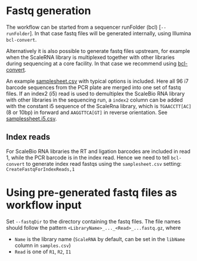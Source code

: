 # Fastq generation
The workflow can be started from a sequencer runFolder (bcl) [`--runFolder`]. In that case fastq files will be generated internally, using Illumina `bcl-convert`.

Alternatively it is also possible to generate fastq files upstream, for example when the ScaleRNA library is multiplexed together with other libraries during sequencing at a core facility. In that case we recommend using [bcl-convert](https://support.illumina.com/sequencing/sequencing_software/bcl-convert.html).

An example [samplesheet.csv](examples/samplesheet.csv) with typical options is included. Here all 96 i7 barcode sequences from the PCR plate are merged into one set of fastq files. If an index2 (i5) read is used to demultiplex the ScaleBio RNA library with other libraries in the sequencing run, a `index2` column can be added with the constant i5 sequence of the ScaleRna library, which is `TGAACCTT[AC]` (8 or 10bp) in forward and `AAGGTTCA[GT]` in reverse orientation. See [samplessheet.i5.csv](examples/samplesheet.i5.csv). 

## Index reads
For ScaleBio RNA libraries the RT and ligation barcodes are included in read 1, while the PCR barcode is in the index read. Hence we need to tell `bcl-convert` to generate index read fastqs using the `samplesheet.csv` setting: \
`CreateFastqForIndexReads,1`

# Using pre-generated fastq files as workflow input
Set `--fastqDir` to the directory containing the fastq files. 
The file names should follow the pattern `<LibraryName>_..._<Read>_...fastq.gz`, where
* `Name` is the library name (`ScaleRNA` by default, can be set in the `libName` column in `samples.csv`)
* `Read` is one of `R1`, `R2`, `I1`
